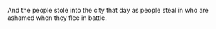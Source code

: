 And the people stole into the city that day as people steal in who are ashamed when they flee in battle.
